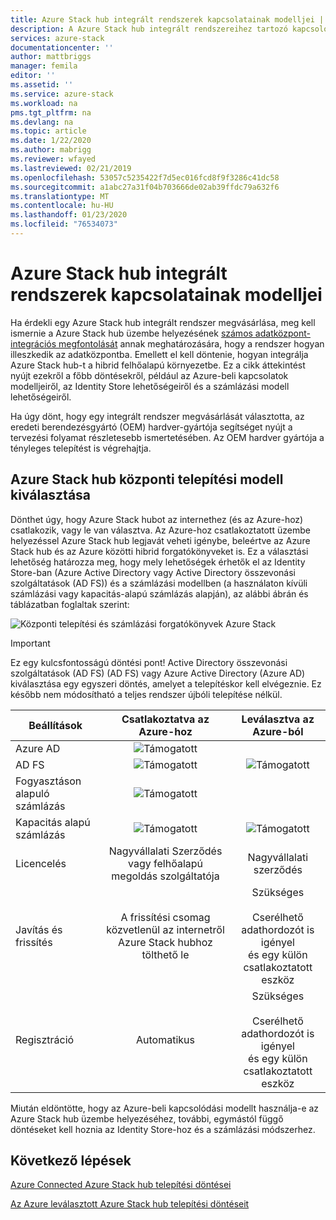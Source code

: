 ```yaml
---
title: Azure Stack hub integrált rendszerek kapcsolatainak modelljei | Microsoft Docs
description: A Azure Stack hub integrált rendszereihez tartozó kapcsolódási modellek és egyéb üzembe helyezési tervezési döntések meghatározása.
services: azure-stack
documentationcenter: ''
author: mattbriggs
manager: femila
editor: ''
ms.assetid: ''
ms.service: azure-stack
ms.workload: na
pms.tgt_pltfrm: na
ms.devlang: na
ms.topic: article
ms.date: 1/22/2020
ms.author: mabrigg
ms.reviewer: wfayed
ms.lastreviewed: 02/21/2019
ms.openlocfilehash: 53057c5235422f7d5ec016fcd8f9f3286c41dc58
ms.sourcegitcommit: a1abc27a31f04b703666de02ab39ffdc79a632f6
ms.translationtype: MT
ms.contentlocale: hu-HU
ms.lasthandoff: 01/23/2020
ms.locfileid: "76534073"
---
```

# <a name="azure-stack-hub-integrated-systems-connection-models"></a>Azure Stack hub integrált rendszerek kapcsolatainak modelljei
Ha érdekli egy Azure Stack hub integrált rendszer megvásárlása, meg kell ismernie a Azure Stack hub üzembe helyezésének [számos adatközpont-integrációs megfontolását](azure-stack-datacenter-integration.md) annak meghatározására, hogy a rendszer hogyan illeszkedik az adatközpontba. Emellett el kell döntenie, hogyan integrálja Azure Stack hub-t a hibrid felhőalapú környezetbe. Ez a cikk áttekintést nyújt ezekről a főbb döntésekről, például az Azure-beli kapcsolatok modelljeiről, az Identity Store lehetőségeiről és a számlázási modell lehetőségeiről.

Ha úgy dönt, hogy egy integrált rendszer megvásárlását választotta, az eredeti berendezésgyártó (OEM) hardver-gyártója segítséget nyújt a tervezési folyamat részletesebb ismertetésében. Az OEM hardver gyártója a tényleges telepítést is végrehajtja.

## <a name="choose-an-azure-stack-hub-deployment-connection-model"></a>Azure Stack hub központi telepítési modell kiválasztása
Dönthet úgy, hogy Azure Stack hubot az internethez (és az Azure-hoz) csatlakozik, vagy le van választva. Az Azure-hoz csatlakoztatott üzembe helyezéssel Azure Stack hub legjavát veheti igénybe, beleértve az Azure Stack hub és az Azure közötti hibrid forgatókönyveket is. Ez a választási lehetőség határozza meg, hogy mely lehetőségek érhetők el az Identity Store-ban (Azure Active Directory vagy Active Directory összevonási szolgáltatások (AD FS)) és a számlázási modellben (a használaton kívüli számlázási vagy kapacitás-alapú számlázás alapján), az alábbi ábrán és táblázatban foglaltak szerint:

![Központi telepítési és számlázási forgatókönyvek Azure Stack](media/azure-stack-connection-models/azure-stack-scenarios.png)
  
> [!IMPORTANT]
> Ez egy kulcsfontosságú döntési pont! Active Directory összevonási szolgáltatások (AD FS) (AD FS) vagy Azure Active Directory (Azure AD) kiválasztása egy egyszeri döntés, amelyet a telepítéskor kell elvégeznie. Ez később nem módosítható a teljes rendszer újbóli telepítése nélkül.  


|Beállítások|Csatlakoztatva az Azure-hoz|Leválasztva az Azure-ból|
|-----|:-----:|:-----:|
|Azure AD|![Támogatott](media/azure-stack-connection-models/check.png)| |
|AD FS|![Támogatott](media/azure-stack-connection-models/check.png)|![Támogatott](media/azure-stack-connection-models/check.png)|
|Fogyasztáson alapuló számlázás|![Támogatott](media/azure-stack-connection-models/check.png)| |
|Kapacitás alapú számlázás|![Támogatott](media/azure-stack-connection-models/check.png)|![Támogatott](media/azure-stack-connection-models/check.png)|
|Licencelés| Nagyvállalati Szerződés vagy felhőalapú megoldás szolgáltatója | Nagyvállalati szerződés |
|Javítás és frissítés|A frissítési csomag közvetlenül az internetről Azure Stack hubhoz tölthető le |  Szükséges<br><br>Cserélhető adathordozót is igényel<br> és egy külön csatlakoztatott eszköz |
| Regisztráció | Automatikus | Szükséges<br><br>Cserélhető adathordozót is igényel<br> és egy külön csatlakoztatott eszköz |

Miután eldöntötte, hogy az Azure-beli kapcsolódási modellt használja-e az Azure Stack hub üzembe helyezéséhez, további, egymástól függő döntéseket kell hoznia az Identity Store-hoz és a számlázási módszerhez.

## <a name="next-steps"></a>Következő lépések

[Azure Connected Azure Stack hub telepítési döntései](azure-stack-connected-deployment.md)

[Az Azure leválasztott Azure Stack hub telepítési döntéseit](azure-stack-disconnected-deployment.md)
